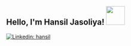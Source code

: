 <h2>Hello, I'm Hansil Jasoliya! <img src="https://media.giphy.com/media/12oufCB0MyZ1Go/giphy.gif" width="50"></h2>
</em></p>


[![Linkedin: hansil](https://img.shields.io/badge/-hansil-blue?style=flat-square&logo=Linkedin&logoColor=white&link=https://www.linkedin.com/in/hansil-jasoliya-712906190/)](https://www.linkedin.com/in/hansil-jasoliya-712906190/)
